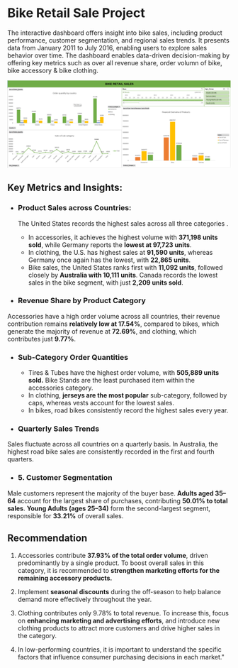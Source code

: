 # **Bike Retail Sale Project**

The interactive dashboard offers insight into bike sales, including product performance, customer segmentation, and regional sales trends. It presents data from January 2011 to July 2016, enabling users to explore sales behavior over time. The dashboard enables data-driven decision-making by offering key metrics such as over all revenue share, order volumn of bike, bike accessory & bike clothing.

![Bike Retail Data](/Bike_retail_sales/images/bike_retail_dashboard_image.png)

## **Key Metrics and Insights:**

- ### Product Sales across Countries:

  The United States records the highest sales across all three categories .

  - In accessories, it achieves the highest volume with **371,198 units sold**, while Germany reports the **lowest at 97,723 units**.
  - In clothing, the U.S. has highest sales at **91,590 units**, whereas Germany once again has the lowest, with **22,865 units**.
  - Bike sales, the United States ranks first with **11,092 units**, followed closely by **Australia with 10,111 units**. Canada records the lowest sales in the bike segment, with just **2,209 units sold**.

- ### Revenue Share by Product Category

Accessories have a high order volume across all countries, their revenue contribution remains **relatively low at 17.54%**, compared to bikes, which generate the majority of revenue at **72.69%**, and clothing, which contributes just **9.77%**.

- ### Sub-Category Order Quantities

  - Tires & Tubes have the highest order volume, with **505,889 units sold.** Bike Stands are the least purchased item within the accessories category.
  - In clothing, **jerseys are the most popular** sub-category, followed by caps, whereas vests account for the lowest sales.
  - In bikes, road bikes consistently record the highest sales every year.

- ### Quarterly Sales Trends

Sales fluctuate across all countries on a quarterly basis. In Australia, the highest road bike sales are consistently recorded in the first and fourth quarters.

- ### 5. Customer Segmentation

Male customers represent the majority of the buyer base. **Adults aged 35–64** account for the largest share of purchases, contributing **50.01% to total sales**. **Young Adults (ages 25–34)** form the second-largest segment, responsible for **33.21%** of overall sales.

## **Recommendation**

1. Accessories contribute **37.93% of the total order volume**, driven predominantly by a single product. To boost overall sales in this category, it is recommended to **strengthen marketing efforts for the remaining accessory products.**

2. Implement **seasonal discounts** during the off-season to help balance demand more effectively throughout the year.

3. Clothing contributes only 9.78% to total revenue. To increase this, focus on **enhancing marketing and advertising efforts**, and introduce new clothing products to attract more customers and drive higher sales in the category.

4. In low-performing countries, it is important to understand the specific factors that influence consumer purchasing decisions in each market."
